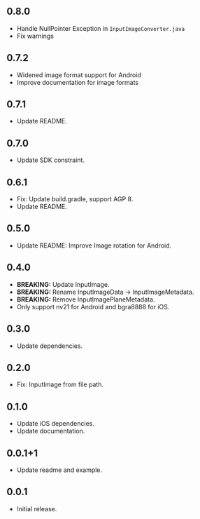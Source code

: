 ## 0.8.0

* Handle NullPointer Exception in `InputImageConverter.java`
* Fix warnings

## 0.7.2

* Widened image format support for Android
* Improve documentation for image formats

## 0.7.1

* Update README.

## 0.7.0

* Update SDK constraint.

## 0.6.1

* Fix: Update build.gradle, support AGP 8.
* Update README.

## 0.5.0

* Update README: Improve Image rotation for Android.

## 0.4.0

* __BREAKING:__ Update InputImage.
* __BREAKING:__ Rename InputImageData -> InputImageMetadata.
* __BREAKING:__ Remove InputImagePlaneMetadata.
* Only support nv21 for Android and bgra8888 for iOS.

## 0.3.0

* Update dependencies.

## 0.2.0

* Fix: InputImage from file path.

## 0.1.0

* Update iOS dependencies.
* Update documentation.

## 0.0.1+1

* Update readme and example.

## 0.0.1

* Initial release.
